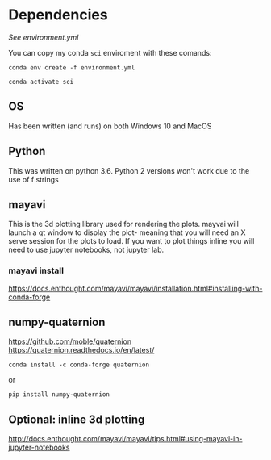 # Dependencies 
*See environment.yml* 

You can copy my conda `sci` enviroment with these comands:

    conda env create -f environment.yml

    conda activate sci

## OS
Has been written (and runs) on both Windows 10 and MacOS

## Python
This was written on python 3.6. Python 2 versions won't work due to the use of f strings

## mayavi
This is the 3d plotting library used for rendering the plots. mayvai will launch a qt window to display the plot- meaning that you will need an X serve session for the plots to load. If you want to plot things inline you will need to use jupyter notebooks, not jupyter lab.

### mayavi install
https://docs.enthought.com/mayavi/mayavi/installation.html#installing-with-conda-forge
    
## numpy-quaternion 
https://github.com/moble/quaternion
https://quaternion.readthedocs.io/en/latest/

    conda install -c conda-forge quaternion
    
 or
 
    pip install numpy-quaternion
    
    
## Optional: inline 3d plotting
http://docs.enthought.com/mayavi/mayavi/tips.html#using-mayavi-in-jupyter-notebooks
